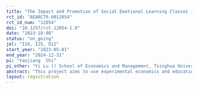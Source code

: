 ```yaml
---
title: "The Impact and Promotion of Social Emotional Learning Classes in Rural Schools of China"
rct_id: "AEARCTR-0012054"
rct_id_num: "12054"
doi: "10.1257/rct.12054-1.0"
date: "2023-10-08"
status: "on_going"
jel: "I24, I25, O12"
start_year: "2023-05-01"
end_year: "2024-12-31"
pi: "Yaojiang  Shi"
pi_other: "Yi Lu () School of Economics and Management, Tsinghua University, Beijing, China; Fang Chang () Center for Experimental Economics in Education, Shaanxi Normal University, Xi’an, China; Han Liu () Center for Experimental Economics in Education, Shaanxi Normal University, Xi’an, China; Bin Tang () Center for Experimental Economics in Education, Shaanxi Normal University, Xi’an, China"
abstract: "This project aims to use experimental economics and educational science to improve students’ social emotional development in rural areas by conducting social and emotional learning courses in rural primary schools. The project will use randomized controlled trials (RCTs) to evaluate the impact of social emotional learning (SEL) classes on students’ self-awareness, self-esteem, psychological health, interpersonal relationships, behavior problems, and psychological pressures. In the treatment arm, rural class teachers (without requirement on psychology background) will be given a 2-day training on SEL every semester and then asked to teach SEL classes to rural students once every week in consecutive semesters. The control group will not receive any treatment. This project aims to compare the effects of the intervention relative to the control group."
layout: registration
---
```


